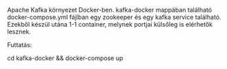 Apache Kafka környezet Docker-ben. kafka-docker mappában található 
docker-compose.yml fájlban egy zookeeper és egy kafka service található.
Ezekből készül utána 1-1 container, melynek portjai külsőleg is elérhetők
lesznek.

Futtatás:

cd kafka-docker && docker-compose up
